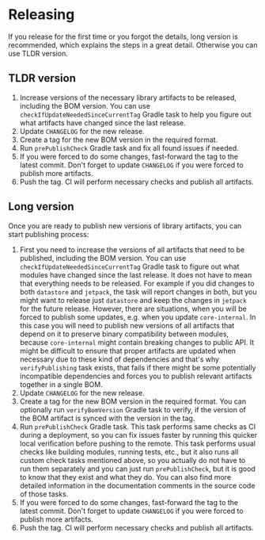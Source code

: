 # Releasing

If you release for the first time or you forgot the details, long version is recommended, which
explains the steps in a great detail. Otherwise you can use TLDR version.

## TLDR version

1. Increase versions of the necessary library artifacts to be released, including the BOM version. 
    You can use `checkIfUpdateNeededSinceCurrentTag` Gradle task to help you figure out what 
    artifacts have changed since the last release. 
2. Update `CHANGELOG` for the new release.
3. Create a tag for the new BOM version in the required format.
4. Run `prePublishCheck` Gradle task and fix all found issues if needed.
5. If you were forced to do some changes, fast-forward the tag to the latest commit. Don't forget
    to update `CHANGELOG` if you were forced to publish more artifacts.
6. Push the tag. CI will perform necessary checks and publish all artifacts.

## Long version

Once you are ready to publish new versions of library artifacts, you can start publishing process:

1. First you need to increase the versions of all artifacts that need to be published, including the BOM version. 
    You can use `checkIfUpdateNeededSinceCurrentTag` Gradle task to figure out what modules have changed since the
    last release. It does not have to mean that everything needs to be released. For example if you
    did changes to both `datastore` and `jetpack`, the task will report changes in both, but you might
    want to release just `datastore` and keep the changes in `jetpack` for the future release. However,
    there are situations, when you will be forced to publish some updates, e.g. when you update `core-internal`.
    In this case you will need to publish new versions of all artifacts that depend on it to preserve
    binary compatibility between modules, because `core-internal` might contain breaking changes to public
    API. It might be difficult to ensure that proper artifacts are updated when necessary due to these
    kind of dependencies and that's why `verifyPublishing` task exists, that fails if there might be some
    potentially incompatible dependencies and forces you to publish relevant artifacts together in a single
    BOM.
2. Update `CHANGELOG` for the new release.
3. Create a tag for the new BOM version in the required format. You can optionally run `verifyBomVersion`
    Gradle task to verify, if the version of the BOM artifact is synced with the version in the tag.
4. Run `prePublishCheck` Gradle task. This task performs same checks as CI during a deployment, so you
    can fix issues faster by running this quicker local verification before pushing to the remote. 
    This task performs usual checks like building modules, running tests, etc., but it also
    runs all custom check tasks mentioned above, so you actually do not have to run them separately and
    you can just run `prePublishCheck`, but it is good to know that they exist and what they do. You
    can also find more detailed information in the documentation comments in the source code of those tasks.
5. If you were forced to do some changes, fast-forward the tag to the latest commit. Don't forget
   to update `CHANGELOG` if you were forced to publish more artifacts.
6. Push the tag. CI will perform necessary checks and publish all artifacts.

